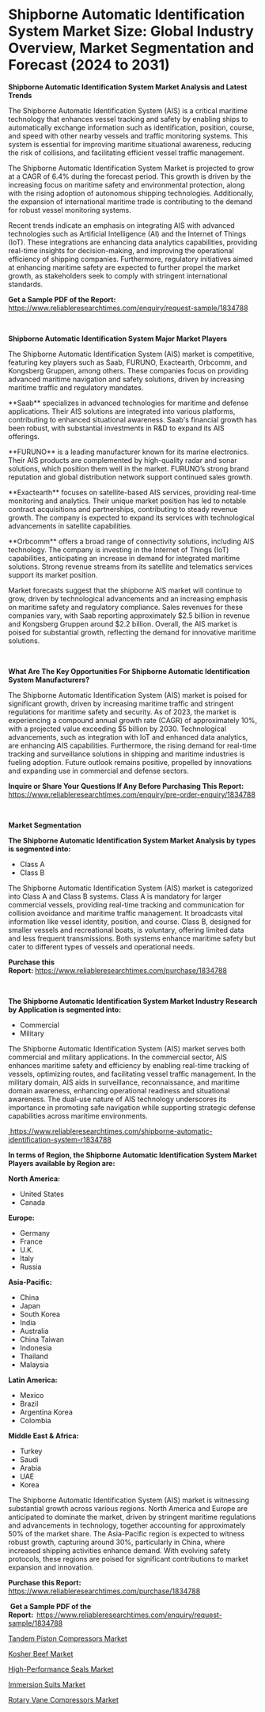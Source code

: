 <p><h1>Shipborne Automatic Identification System Market Size: Global Industry Overview, Market Segmentation and Forecast (2024 to 2031)</h1></p><p><strong>Shipborne Automatic Identification System Market Analysis and Latest Trends</strong></p>
<p><p>The Shipborne Automatic Identification System (AIS) is a critical maritime technology that enhances vessel tracking and safety by enabling ships to automatically exchange information such as identification, position, course, and speed with other nearby vessels and traffic monitoring systems. This system is essential for improving maritime situational awareness, reducing the risk of collisions, and facilitating efficient vessel traffic management.</p><p>The Shipborne Automatic Identification System Market is projected to grow at a CAGR of 6.4% during the forecast period. This growth is driven by the increasing focus on maritime safety and environmental protection, along with the rising adoption of autonomous shipping technologies. Additionally, the expansion of international maritime trade is contributing to the demand for robust vessel monitoring systems.</p><p>Recent trends indicate an emphasis on integrating AIS with advanced technologies such as Artificial Intelligence (AI) and the Internet of Things (IoT). These integrations are enhancing data analytics capabilities, providing real-time insights for decision-making, and improving the operational efficiency of shipping companies. Furthermore, regulatory initiatives aimed at enhancing maritime safety are expected to further propel the market growth, as stakeholders seek to comply with stringent international standards.</p></p>
<p><strong>Get a Sample PDF of the Report:&nbsp;</strong> <a href="https://www.reliableresearchtimes.com/enquiry/request-sample/1834788?utm_campaign=1572&utm_medium=2&utm_source=Github&utm_content=ia&utm_term=16102024&utm_id=shipborne-automatic-identification-system">https://www.reliableresearchtimes.com/enquiry/request-sample/1834788</a></p>
<p>&nbsp;</p>
<p><strong>Shipborne Automatic Identification System Major Market Players</strong></p>
<p><p>The Shipborne Automatic Identification System (AIS) market is competitive, featuring key players such as Saab, FURUNO, Exactearth, Orbcomm, and Kongsberg Gruppen, among others. These companies focus on providing advanced maritime navigation and safety solutions, driven by increasing maritime traffic and regulatory mandates.</p><p>**Saab** specializes in advanced technologies for maritime and defense applications. Their AIS solutions are integrated into various platforms, contributing to enhanced situational awareness. Saab's financial growth has been robust, with substantial investments in R&D to expand its AIS offerings.</p><p>**FURUNO** is a leading manufacturer known for its marine electronics. Their AIS products are complemented by high-quality radar and sonar solutions, which position them well in the market. FURUNO’s strong brand reputation and global distribution network support continued sales growth.</p><p>**Exactearth** focuses on satellite-based AIS services, providing real-time monitoring and analytics. Their unique market position has led to notable contract acquisitions and partnerships, contributing to steady revenue growth. The company is expected to expand its services with technological advancements in satellite capabilities.</p><p>**Orbcomm** offers a broad range of connectivity solutions, including AIS technology. The company is investing in the Internet of Things (IoT) capabilities, anticipating an increase in demand for integrated maritime solutions. Strong revenue streams from its satellite and telematics services support its market position.</p><p>Market forecasts suggest that the shipborne AIS market will continue to grow, driven by technological advancements and an increasing emphasis on maritime safety and regulatory compliance. Sales revenues for these companies vary, with Saab reporting approximately $2.5 billion in revenue and Kongsberg Gruppen around $2.2 billion. Overall, the AIS market is poised for substantial growth, reflecting the demand for innovative maritime solutions.</p></p>
<p>&nbsp;</p>
<p><strong>What Are The Key Opportunities For Shipborne Automatic Identification System Manufacturers?</strong></p>
<p><p>The Shipborne Automatic Identification System (AIS) market is poised for significant growth, driven by increasing maritime traffic and stringent regulations for maritime safety and security. As of 2023, the market is experiencing a compound annual growth rate (CAGR) of approximately 10%, with a projected value exceeding $5 billion by 2030. Technological advancements, such as integration with IoT and enhanced data analytics, are enhancing AIS capabilities. Furthermore, the rising demand for real-time tracking and surveillance solutions in shipping and maritime industries is fueling adoption. Future outlook remains positive, propelled by innovations and expanding use in commercial and defense sectors.</p></p>
<p><strong>Inquire or Share Your Questions If Any Before Purchasing This Report:</strong> <a href="https://www.reliableresearchtimes.com/enquiry/pre-order-enquiry/1834788?utm_campaign=1572&utm_medium=2&utm_source=Github&utm_content=ia&utm_term=16102024&utm_id=shipborne-automatic-identification-system">https://www.reliableresearchtimes.com/enquiry/pre-order-enquiry/1834788</a></p>
<p>&nbsp;</p>
<p><strong>Market Segmentation</strong></p>
<p><strong>The Shipborne Automatic Identification System Market Analysis by types is segmented into:</strong></p>
<p><ul><li>Class A</li><li>Class B</li></ul></p>
<p><p>The Shipborne Automatic Identification System (AIS) market is categorized into Class A and Class B systems. Class A is mandatory for larger commercial vessels, providing real-time tracking and communication for collision avoidance and maritime traffic management. It broadcasts vital information like vessel identity, position, and course. Class B, designed for smaller vessels and recreational boats, is voluntary, offering limited data and less frequent transmissions. Both systems enhance maritime safety but cater to different types of vessels and operational needs.</p></p>
<p><strong>Purchase this Report:&nbsp;</strong><a href="https://www.reliableresearchtimes.com/purchase/1834788?utm_campaign=1572&utm_medium=2&utm_source=Github&utm_content=ia&utm_term=16102024&utm_id=shipborne-automatic-identification-system">https://www.reliableresearchtimes.com/purchase/1834788</a></p>
<p>&nbsp;</p>
<p><strong>The Shipborne Automatic Identification System Market Industry Research by Application is segmented into:</strong></p>
<p><ul><li>Commercial</li><li>Military</li></ul></p>
<p><p>The Shipborne Automatic Identification System (AIS) market serves both commercial and military applications. In the commercial sector, AIS enhances maritime safety and efficiency by enabling real-time tracking of vessels, optimizing routes, and facilitating vessel traffic management. In the military domain, AIS aids in surveillance, reconnaissance, and maritime domain awareness, enhancing operational readiness and situational awareness. The dual-use nature of AIS technology underscores its importance in promoting safe navigation while supporting strategic defense capabilities across maritime environments.</p></p>
<p><a href="https://www.reliableresearchtimes.com/shipborne-automatic-identification-system-r1834788?utm_campaign=1572&utm_medium=2&utm_source=Github&utm_content=ia&utm_term=16102024&utm_id=shipborne-automatic-identification-system">&nbsp;https://www.reliableresearchtimes.com/shipborne-automatic-identification-system-r1834788</a></p>
<p><strong>In terms of Region, the Shipborne Automatic Identification System Market Players available by Region are:</strong></p>
<p>
    <p> <strong> North America: </strong>
        <ul>
            <li>United States</li>
            <li>Canada</li>
        </ul>
        </p> 
    <p> <strong> Europe: </strong>
        <ul>
            <li>Germany</li>
            <li>France</li>
            <li>U.K.</li>
            <li>Italy</li>
            <li>Russia</li>
        </ul>
        </p> 
    <p> <strong> Asia-Pacific: </strong>
        <ul>
            <li>China</li>
            <li>Japan</li>
            <li>South Korea</li>
            <li>India</li>
            <li>Australia</li>
            <li>China Taiwan</li>
            <li>Indonesia</li>
            <li>Thailand</li>
            <li>Malaysia</li>
        </ul>
        </p> 
    <p> <strong> Latin America: </strong>
        <ul>
            <li>Mexico</li>
            <li>Brazil</li>
            <li>Argentina Korea</li>
            <li>Colombia</li>
        </ul>
        </p> 
    <p> <strong> Middle East & Africa: </strong>
        <ul>
            <li>Turkey</li>
            <li>Saudi</li>
            <li>Arabia</li>
            <li>UAE</li>
            <li>Korea</li>
        </ul>
    </p>
    </p>
<p><p>The Shipborne Automatic Identification System (AIS) market is witnessing substantial growth across various regions. North America and Europe are anticipated to dominate the market, driven by stringent maritime regulations and advancements in technology, together accounting for approximately 50% of the market share. The Asia-Pacific region is expected to witness robust growth, capturing around 30%, particularly in China, where increased shipping activities enhance demand. With evolving safety protocols, these regions are poised for significant contributions to market expansion and innovation.</p></p>
<p><strong>Purchase this Report: </strong><a href="https://www.reliableresearchtimes.com/purchase/1834788?utm_campaign=1572&utm_medium=2&utm_source=Github&utm_content=ia&utm_term=16102024&utm_id=shipborne-automatic-identification-system">https://www.reliableresearchtimes.com/purchase/1834788</a></p>
<p>&nbsp;<strong>Get a Sample PDF of the Report:&nbsp;&nbsp;</strong><a href="https://www.reliableresearchtimes.com/enquiry/request-sample/1834788?utm_campaign=1572&utm_medium=2&utm_source=Github&utm_content=ia&utm_term=16102024&utm_id=shipborne-automatic-identification-system">https://www.reliableresearchtimes.com/enquiry/request-sample/1834788</a></p>
<p><strong></strong></p>
<p><p><a href="https://www.linkedin.com/pulse/tandem-piston-compressors-market-trends-detailed-study-its-bgvre?trk=public_post_embed_feed-article-content&utm_campaign=1572&utm_medium=2&utm_source=Github&utm_content=ia&utm_term=16102024&utm_id=shipborne-automatic-identification-system">Tandem Piston Compressors Market</a></p><p><a href="https://www.linkedin.com/pulse/kosher-beef-market-trends-strategic-insights-2024-2031-bnnpe?trk=public_post_embed_feed-article-content&utm_campaign=1572&utm_medium=2&utm_source=Github&utm_content=ia&utm_term=16102024&utm_id=shipborne-automatic-identification-system">Kosher Beef Market</a></p><p><a href="https://www.linkedin.com/pulse/high-performance-seals-revenue-growth-report-2024-2031-wxdre?trk=public_post_embed_feed-article-content&utm_campaign=1572&utm_medium=2&utm_source=Github&utm_content=ia&utm_term=16102024&utm_id=shipborne-automatic-identification-system">High-Performance Seals Market</a></p><p><a href="https://www.linkedin.com/pulse/immersion-suits-market-pulse-95-expansion-blueprint-2024-2031-kltne?trk=public_post_embed_feed-article-content&utm_campaign=1572&utm_medium=2&utm_source=Github&utm_content=ia&utm_term=16102024&utm_id=shipborne-automatic-identification-system">Immersion Suits Market</a></p><p><a href="https://www.linkedin.com/pulse/rotary-vane-compressors-market-matrix-applications-types-cagr-nnude?trk=public_post_embed_feed-article-content&utm_campaign=1572&utm_medium=2&utm_source=Github&utm_content=ia&utm_term=16102024&utm_id=shipborne-automatic-identification-system">Rotary Vane Compressors Market</a></p></p>